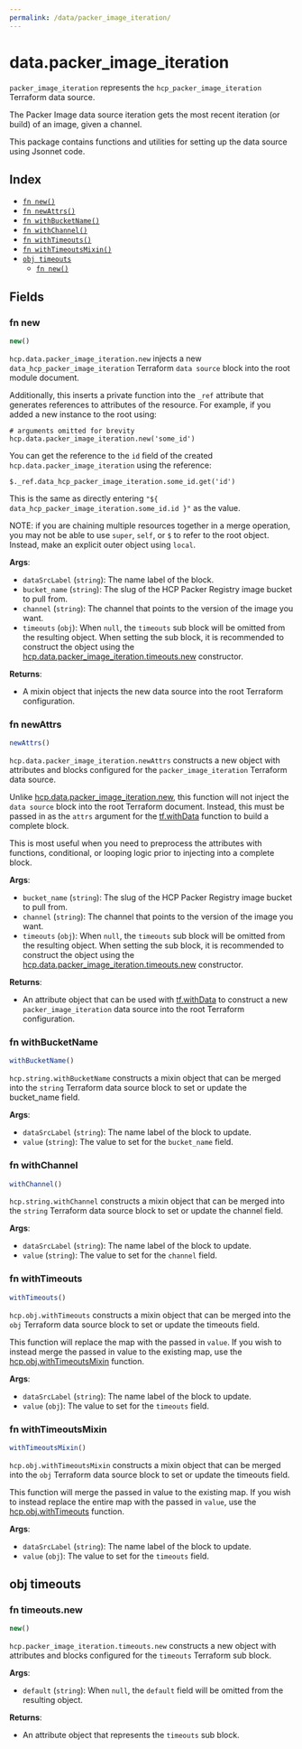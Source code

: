 ```yaml
---
permalink: /data/packer_image_iteration/
---
```


# data.packer_image_iteration

`packer_image_iteration` represents the `hcp_packer_image_iteration` Terraform data source.

The Packer Image data source iteration gets the most recent iteration (or build) of an image, given a channel.

This package contains functions and utilities for setting up the data source using Jsonnet code.


## Index

* [`fn new()`](#fn-new)
* [`fn newAttrs()`](#fn-newattrs)
* [`fn withBucketName()`](#fn-withbucketname)
* [`fn withChannel()`](#fn-withchannel)
* [`fn withTimeouts()`](#fn-withtimeouts)
* [`fn withTimeoutsMixin()`](#fn-withtimeoutsmixin)
* [`obj timeouts`](#obj-timeouts)
  * [`fn new()`](#fn-timeoutsnew)

## Fields

### fn new

```ts
new()
```


`hcp.data.packer_image_iteration.new` injects a new `data_hcp_packer_image_iteration` Terraform `data source`
block into the root module document.

Additionally, this inserts a private function into the `_ref` attribute that generates references to attributes of the
resource. For example, if you added a new instance to the root using:

    # arguments omitted for brevity
    hcp.data.packer_image_iteration.new('some_id')

You can get the reference to the `id` field of the created `hcp.data.packer_image_iteration` using the reference:

    $._ref.data_hcp_packer_image_iteration.some_id.get('id')

This is the same as directly entering `"${ data_hcp_packer_image_iteration.some_id.id }"` as the value.

NOTE: if you are chaining multiple resources together in a merge operation, you may not be able to use `super`, `self`,
or `$` to refer to the root object. Instead, make an explicit outer object using `local`.

**Args**:
  - `dataSrcLabel` (`string`): The name label of the block.
  - `bucket_name` (`string`): The slug of the HCP Packer Registry image bucket to pull from.
  - `channel` (`string`): The channel that points to the version of the image you want.
  - `timeouts` (`obj`):  When `null`, the `timeouts` sub block will be omitted from the resulting object. When setting the sub block, it is recommended to construct the object using the [hcp.data.packer_image_iteration.timeouts.new](#fn-timeoutsnew) constructor.

**Returns**:
- A mixin object that injects the new data source into the root Terraform configuration.


### fn newAttrs

```ts
newAttrs()
```


`hcp.data.packer_image_iteration.newAttrs` constructs a new object with attributes and blocks configured for the `packer_image_iteration`
Terraform data source.

Unlike [hcp.data.packer_image_iteration.new](#fn-new), this function will not inject the `data source`
block into the root Terraform document. Instead, this must be passed in as the `attrs` argument for the
[tf.withData](https://github.com/tf-libsonnet/core/tree/main/docs#fn-withdata) function to build a complete block.

This is most useful when you need to preprocess the attributes with functions, conditional, or looping logic prior to
injecting into a complete block.

**Args**:
  - `bucket_name` (`string`): The slug of the HCP Packer Registry image bucket to pull from.
  - `channel` (`string`): The channel that points to the version of the image you want.
  - `timeouts` (`obj`):  When `null`, the `timeouts` sub block will be omitted from the resulting object. When setting the sub block, it is recommended to construct the object using the [hcp.data.packer_image_iteration.timeouts.new](#fn-timeoutsnew) constructor.

**Returns**:
  - An attribute object that can be used with [tf.withData](https://github.com/tf-libsonnet/core/tree/main/docs#fn-withdata) to construct a new `packer_image_iteration` data source into the root Terraform configuration.


### fn withBucketName

```ts
withBucketName()
```

`hcp.string.withBucketName` constructs a mixin object that can be merged into the `string`
Terraform data source block to set or update the bucket_name field.



**Args**:
  - `dataSrcLabel` (`string`): The name label of the block to update.
  - `value` (`string`): The value to set for the `bucket_name` field.


### fn withChannel

```ts
withChannel()
```

`hcp.string.withChannel` constructs a mixin object that can be merged into the `string`
Terraform data source block to set or update the channel field.



**Args**:
  - `dataSrcLabel` (`string`): The name label of the block to update.
  - `value` (`string`): The value to set for the `channel` field.


### fn withTimeouts

```ts
withTimeouts()
```

`hcp.obj.withTimeouts` constructs a mixin object that can be merged into the `obj`
Terraform data source block to set or update the timeouts field.

This function will replace the map with the passed in `value`. If you wish to instead merge the
passed in value to the existing map, use the [hcp.obj.withTimeoutsMixin](TODO) function.

**Args**:
  - `dataSrcLabel` (`string`): The name label of the block to update.
  - `value` (`obj`): The value to set for the `timeouts` field.


### fn withTimeoutsMixin

```ts
withTimeoutsMixin()
```

`hcp.obj.withTimeoutsMixin` constructs a mixin object that can be merged into the `obj`
Terraform data source block to set or update the timeouts field.

This function will merge the passed in value to the existing map. If you wish
to instead replace the entire map with the passed in `value`, use the [hcp.obj.withTimeouts](TODO)
function.


**Args**:
  - `dataSrcLabel` (`string`): The name label of the block to update.
  - `value` (`obj`): The value to set for the `timeouts` field.


## obj timeouts



### fn timeouts.new

```ts
new()
```


`hcp.packer_image_iteration.timeouts.new` constructs a new object with attributes and blocks configured for the `timeouts`
Terraform sub block.



**Args**:
  - `default` (`string`):  When `null`, the `default` field will be omitted from the resulting object.

**Returns**:
  - An attribute object that represents the `timeouts` sub block.
